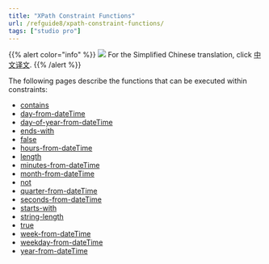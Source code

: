 ```yaml
---
title: "XPath Constraint Functions"
url: /refguide8/xpath-constraint-functions/
tags: ["studio pro"]
---
```


{{% alert color="info" %}}
<img src="/attachments/china.png" class="d-inline-block" /> For the Simplified Chinese translation, click [中文译文](https://cdn.mendix.tencent-cloud.com/documentation/refguide8/xpath-constraint-functions.pdf).
{{% /alert %}}

The following pages describe the functions that can be executed within constraints:

* [contains](/refguide8/xpath-contains/)
* [day-from-dateTime](/refguide8/xpath-day-from-datetime/)
* [day-of-year-from-dateTime](/refguide8/xpath-day-of-year-from-datetime/)
* [ends-with](/refguide8/xpath-ends-with/)
* [false](/refguide8/xpath-false/)
* [hours-from-dateTime](/refguide8/xpath-hours-from-datetime/)
* [length](/refguide8/xpath-length/)
* [minutes-from-dateTime](/refguide8/xpath-minutes-from-datetime/)
* [month-from-dateTime](/refguide8/xpath-month-from-datetime/)
* [not](/refguide8/xpath-not/)
* [quarter-from-dateTime](/refguide8/xpath-quarter-from-datetime/)
* [seconds-from-dateTime](/refguide8/xpath-seconds-from-datetime/)
* [starts-with](/refguide8/xpath-starts-with/)
* [string-length](/refguide8/xpath-string-length/)
* [true](/refguide8/xpath-true/)
* [week-from-dateTime](/refguide8/xpath-week-from-datetime/)
* [weekday-from-dateTime](/refguide8/xpath-weekday-from-datetime/)
* [year-from-dateTime](/refguide8/xpath-year-from-datetime/)

